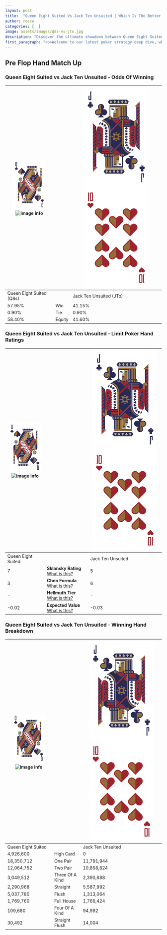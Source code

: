 ```yaml
---
layout: post
title:  "Queen Eight Suited Vs Jack Ten Unsuited | Which Is The Better Hand In Poker? A Complete Guide"
author: reece
categories: [  ]
image: assets/images/q8s-vs-jto.jpg
description: "Discover the ultimate showdown between Queen Eight Suited and Jack Ten Unsuited in poker! Uncover the odds, strategies, and scenarios where one hand triumphs over the other. Get ready to up your poker game with this thrilling analysis."
first_paragraph: "<p>Welcome to our latest poker strategy deep dive, where we're pitting two distinct hands against each other in a high-stakes showdown: Queen Eight Suited vs Jack Ten Unsuited.</p><p>In the dynamic world of poker, every decision counts, and knowing which hand holds the upper hand is key to your success at the table.</p><p>In this article, we'll dissect these two hands, explore the scenarios where one dominates the other, and equip you with the knowledge to make strategic choices that can tip the odds in your favor.</p><p>Get ready to unravel the intriguing dynamics of these poker hands and elevate your game to new heights.</p>"
---
```




[comment]: # (sp0)

## Pre Flop Hand Match Up

<div class="table hand-ratings" markdown="1"> 



### Queen Eight Suited vs Jack Ten Unsuited - Odds Of Winning


    
| ![image info](assets/images/hand1/Q.png) ![image info](assets/images/hand1/8s.png) |  | ![image info](assets/images/hand2/J.png) ![image info](assets/images/hand2/To.png) |
| -------- | -------- | -------- |
| Queen Eight Suited (Q8s) |  | Jack Ten Unsuited (JTo) |
| 57.95% | Win | 41.15% |
| 0.90% | Tie | 0.90% |
| 58.40% | Equity | 41.60% |




[comment]: # (sp1)



### Queen Eight Suited vs Jack Ten Unsuited - Limit Poker Hand Ratings


    
| ![image info](assets/images/hand1/Q.png) ![image info](assets/images/hand1/8s.png) |  | ![image info](assets/images/hand2/J.png) ![image info](assets/images/hand2/To.png) |
| -------- | -------- | -------- |
| Queen Eight Suited |  | Jack Ten Unsuited |
| 7 | **Sklansky Rating** [What is this?](/sklansky-rating-explained) | 5 |
| 3 | **Chen Formula** [What is this?](/chen-formula-explained) | 6 |
| - | **Hellmuth Tier** [What is this?](/Hellmuth-tier-explained) | - |
| -0.02 | **Expected Value** [What is this?](/expected-value-explained) | -0.03 |




[comment]: # (sp2)



### Queen Eight Suited vs Jack Ten Unsuited - Winning Hand Breakdown


    
| ![image info](assets/images/hand1/Q.png) ![image info](assets/images/hand1/8s.png) |  | ![image info](assets/images/hand2/J.png) ![image info](assets/images/hand2/To.png) |
| -------- | -------- | -------- |
| Queen Eight Suited |  | Jack Ten Unsuited |
| 4,926,600 | High Card | 0 |
| 18,350,712 | One Pair | 11,791,944 |
| 12,064,752 | Two Pair | 10,858,824 |
| 3,049,512 | Three Of A Kind | 2,390,688 |
| 2,290,968 | Straight | 5,587,992 |
| 5,037,780 | Flush | 1,313,064 |
| 1,769,760 | Full House | 1,766,424 |
| 109,680 | Four Of A Kind | 94,992 |
| 30,492 | Straight Flush | 14,004 |




[comment]: # (sp3)



</div>

[comment]: # (sp4)



[comment]: # (sp5)

